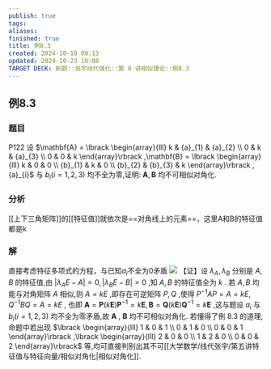 ```yaml
---
publish: true
tags: 
aliases: 
finished: true
title: 例8.3
created: 2024-10-10 09:13
updated: 2024-10-23 10:08
TARGET DECK: 刷题::张宇线代强化::第 8 讲相似理论::例8.3
---
```


## 例8.3
### 题目
P122 设 $\mathbf{A} = \lbrack \begin{array}{lll} k & {a}_{1} & {a}_{2} \\ 0 & k & {a}_{3} \\ 0 & 0 & k \end{array}\rbrack ,\mathbf{B} = \lbrack \begin{array}{lll} k & 0 & 0 \\ {b}_{1} & k & 0 \\ {b}_{2} & {b}_{3} & k \end{array}\rbrack ,{a}_{i}$ 与 ${b}_{i}( {i = 1,2,3})$ 均不全为零,证明: $\mathbf{A},\mathbf{B}$ 均不可相似对角化.
### 分析
[[上下三角矩阵]]的[[特征值]]就依次是==对角线上的元素==，这里A和B的特征值都是k
### 解
直接考虑特征多项式的方程，与已知$a_{i}$不全为0矛盾
![](https://img.hwenyi.live/202410192117568.webp)
【证】设 ${\lambda }_{A},{\lambda }_{B}$ 分别是 $A, B$ 的特征值,由 $| {{\lambda }_{A}E - A}| = 0,| {{\lambda }_{B}E - B}| = 0$ ,知 $A, B$ 的特征值全为 $k$ . 若 $A, B$ 均能与对角矩阵 $A$ 相似,则 $A = {kE}$ ,即存在可逆矩阵 $P, Q$ ,使得 ${P}^{-1}{AP} = A = {kE},{Q}^{-1}{BQ} = A = {kE}$ , 也即 $\mathbf{A} = \mathbf{P}( {k\mathbf{E}}) {\mathbf{P}}^{-1} = k\mathbf{E},\mathbf{B} = \mathbf{Q}( {k\mathbf{E}}) {\mathbf{Q}}^{-1} = k\mathbf{E}$ ,这与题设 ${a}_{i}$ 与 ${b}_{i}( {i = 1,2,3})$ 均不全为零矛盾,故 $\mathbf{A}$ , $\mathbf{B}$ 均不可相似对角化.
若懂得了例 8.3 的道理,命题中若出现 $\lbrack \begin{array}{lll} 1 & 0 & 1 \\ 0 & 1 & 0 \\ 0 & 0 & 1 \end{array}\rbrack ,\lbrack \begin{array}{lll} 2 & 0 & 0 \\ 1 & 2 & 0 \\ 0 & 0 & 2 \end{array}\rbrack$ 等,均可直接判别出其不可[[大学数学/线代张宇/第五讲特征值与特征向量/相似对角化|相似对角化]].
